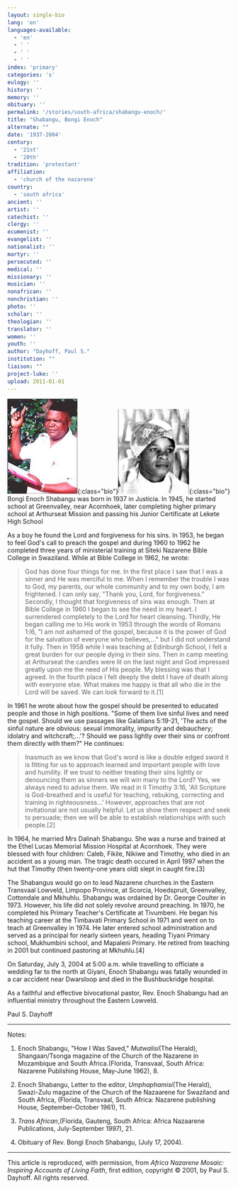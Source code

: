 ```yaml
---
layout: single-bio
lang: 'en'
languages-available:
  - 'en'
  - ' '
  - ' '
  - ' '
index: 'primary'
categories: 's'
eulogy: ''
history: ''
memory: ''
obituary: ''
permalink: '/stories/south-africa/shabangu-enoch/'
title: "Shabangu, Bongi Enoch"
alternate: ""
date: '1937-2004'
century:
  - '21st'
  - '20th'
tradition: 'protestant'
affiliation:
  - 'church of the nazarene'
country:
  - 'south africa'
ancient: ''
artist: ''
catechist: ''
clergy: ''
ecumenist: ''
evangelist: ''
nationalist: ''
martyr: ''
persecuted: ''
medical: ''
missionary: ''
musician: ''
nonafrican: ''
nonchristian: ''
photo: ''
scholar: ''
theologian: ''
translator: ''
women: ''
youth: ''
author: "Dayhoff, Paul S."
institution: ""
liaison: ""
project-luke: ''
upload: 2011-01-01
---
```


![Bongi Enoch Shabangu](/images/bio-pics/southafrica/shabangu-enoch/shabangu-enoch.jpg){:class="bio"}![Dalinah Shabangu](/images/bio-pics/southafrica/shabangu-enoch/shabangu-dalinah.jpg){:class="bio"} Bongi Enoch Shabangu was born in 1937 in Justicia. In 1945, he started school at Greenvalley, near Acornhoek, later completing higher primary school at Arthurseat Mission and passing his Junior Certificate at Lekete High School

As a boy he found the Lord and forgiveness for his sins. In 1953, he began to feel God's call to preach the gospel and during 1960 to 1962 he completed three years of ministerial training at Siteki Nazarene Bible College in Swaziland. While at Bible College in 1962, he wrote:

> God has done four things for me.  In the first place I saw that I was a sinner and He was merciful to me. When I remember the trouble I was to God, my  parents, our whole community and to my own body, I am frightened.  I can only say, "Thank you, Lord, for forgiveness."
> Secondly, I thought that forgiveness of sins was enough.  Then at Bible College in 1960 I began to see the need in my heart.  I surrendered completely to the Lord for  heart cleansing.
> Thirdly, He began calling  me to His work in 1953 through the words of Romans 1:l6, "I am not ashamed of the gospel, because it is the power of God for the salvation of everyone who believes,..." but I did not understand it fully.  Then in 1958 while I was teaching at Edinburgh School, I felt a great burden for our people dying in their sins.  Then in camp meeting at Arthurseat the candles were lit on the last night and God impressed greatly upon me the need of His people.  My blessing was that I agreed.
> In the fourth place I felt deeply the debt I have of death along with everyone else.  What makes me happy is that all who die in the Lord will  be saved.  We can look forward to it.[1]

In 1961 he wrote about how the gospel should be presented to educated people and those in high positions. "Some of them live sinful lives and need the gospel.  Should we use passages like Galatians 5:19-21, 'The acts of the sinful nature are obvious: sexual immorality, impurity and debauchery; idolatry and witchcraft;...'? Should we pass lightly over their sins or confront them directly with them?"  He continues:

> Inasmuch as we know that God's word is like a double edged sword it is fitting for us to approach learned and important people with love and humility.   If we trust to neither treating their sins lightly or denouncing them as sinners we will win many to the Lord?  Yes, we always need to advise them.  We read in II Timothy 3:16, 'All Scripture is God-breathed and is useful for teaching, rebuking, correcting and training in righteousness...'  However, approaches that are not invitational are not usually helpful.  Let us show them respect and seek to persuade; then we will be able to establish relationships with such people.[2]

In 1964, he married Mrs Dalinah Shabangu. She was a nurse and trained at the Ethel Lucas Memorial Mission Hospital at Acornhoek. They were blessed with four children: Caleb, Fikile, Nikiwe and Timothy, who died in an accident as a young man.  The tragic death occured in April 1997 when the hut that Timothy (then twenty-one years old) slept in caught fire.[3]

The Shabangus would go on to lead Nazarene churches in the Eastern Transvaal Lowveld, Limpopo Province, at Scorcia, Hoedspruit, Greenvalley, Cottondale and Mkhuhlu. Shabangu was ordained by  Dr. George Coulter in 1973. However, his life did not solely revolve around preaching.  In 1970, he completed his Primary Teacher's Certificate at Tivumbeni.  He began his teaching career at the Timbavati Primary School in 1971 and went on to teach at Greenvalley in 1974.  He later entered school administration and served as a principal for nearly sixteen years, heading Tiyani Primary school, Mukhumbini school, and Mapaleni Primary.  He retired from teaching in 2001 but continued pastoring at Mkhuhlu.[4]

On Saturday, July 3, 2004 at 5:00 a.m. while travelling to officiate a wedding far to the north at Giyani, Enoch Shabangu  was fatally wounded in a car accident near Dwarsloop and died in the Bushbuckridge hospital.

As a faithful and effective bivocational pastor, Rev. Enoch Shabangu had an influential ministry throughout the Eastern Lowveld.

Paul S. Dayhoff

---

Notes:

1. Enoch Shabangu, "How I Was Saved," *Mutwalisi*(The Herald), Shangaan/Tsonga magazine of the Church of the Nazarene in Mozambique and South Africa.(Florida, Transvaal, South Africa: Nazarene Publishing House, May-June 1962), 8.

2. Enoch Shabangu, Letter to the editor, *Umphaphamisi*(The Herald), Swazi-Zulu magazine of the Church of the Nazaarene for Swaziland and South Africa, (Florida, Transvaal, South Africa: Nazarene publishing House, September-October 1961), 11.

3. *Trans African*,(Florida, Gauteng, South Africa: Africa Nazaarene Publications, July-September 1997), 21.

4. Obituary of Rev. Bongi Enoch Shabangu, (July 17, 2004).

---

This article is reproduced, with permission, from *Africa Nazarene Mosaic: Inspiring Accounts of Living Faith*, first edition, copyright &copy; 2001, by Paul S. Dayhoff.  All rights reserved.
